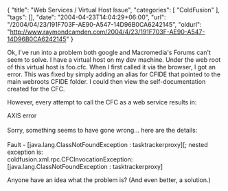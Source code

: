 {
	"title": "Web Services / Virtual Host Issue",
	"categories": [
		"ColdFusion"
	],
	"tags": [],
	"date": "2004-04-23T14:04:29+06:00",
	"url": "/2004/04/23/191F703F-AE90-A547-14D96B0CA6242145",
	"oldurl": "http://www.raymondcamden.com/2004/4/23/191F703F-AE90-A547-14D96B0CA6242145"
}

Ok, I've run into a problem both google and Macromedia's Forums can't seem to solve. I have a virtual host on my dev machine. Under the web root of this virtual host is foo.cfc. When I first called it via the browser, I got an error. This was fixed by simply adding an alias for CFIDE that pointed to the main webroots CFIDE folder. I could then view the self-documentation created for the CFC.

However, every attempt to call the CFC as a web service results in:

<div class="code">AXIS error<br>
<br>
Sorry, something seems to have gone wrong... here are the details:<br>
<br>
Fault - [java.lang.ClassNotFoundException : tasktrackerproxy][; nested exception is:<br>
coldfusion.xml.rpc.CFCInvocationException: [java.lang.ClassNotFoundException : tasktrackerproxy]</div>

Anyone have an idea what the problem is? (And even better, a solution.)
